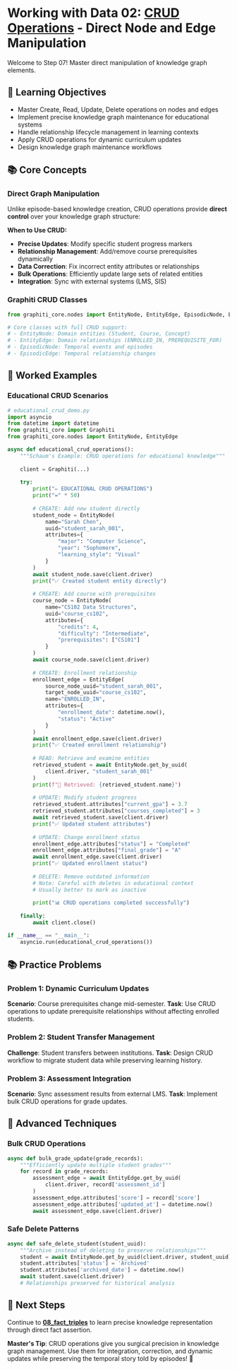 # Working with Data 02: [CRUD Operations](https://help.getzep.com/graphiti/working-with-data/crud-operations) - Direct Node and Edge Manipulation

Welcome to Step 07! Master direct manipulation of knowledge graph elements.

## 🎯 Learning Objectives

- Master Create, Read, Update, Delete operations on nodes and edges
- Implement precise knowledge graph maintenance for educational systems
- Handle relationship lifecycle management in learning contexts
- Apply CRUD operations for dynamic curriculum updates
- Design knowledge graph maintenance workflows

## 📚 Core Concepts

### Direct Graph Manipulation

Unlike episode-based knowledge creation, CRUD operations provide **direct control** over your knowledge graph structure:

**When to Use CRUD:**
- **Precise Updates**: Modify specific student progress markers
- **Relationship Management**: Add/remove course prerequisites dynamically  
- **Data Correction**: Fix incorrect entity attributes or relationships
- **Bulk Operations**: Efficiently update large sets of related entities
- **Integration**: Sync with external systems (LMS, SIS)

### Graphiti CRUD Classes

```python
from graphiti_core.nodes import EntityNode, EntityEdge, EpisodicNode, EpisodicEdge

# Core classes with full CRUD support:
# - EntityNode: Domain entities (Student, Course, Concept)
# - EntityEdge: Domain relationships (ENROLLED_IN, PREREQUISITE_FOR)  
# - EpisodicNode: Temporal events and episodes
# - EpisodicEdge: Temporal relationship changes
```

## 🚀 Worked Examples

### Educational CRUD Scenarios

```python
# educational_crud_demo.py
import asyncio
from datetime import datetime
from graphiti_core import Graphiti
from graphiti_core.nodes import EntityNode, EntityEdge

async def educational_crud_operations():
    """Schaum's Example: CRUD operations for educational knowledge"""
    
    client = Graphiti(...)
    
    try:
        print("✏️ EDUCATIONAL CRUD OPERATIONS")
        print("=" * 50)
        
        # CREATE: Add new student directly
        student_node = EntityNode(
            name="Sarah Chen",
            uuid="student_sarah_001",
            attributes={
                "major": "Computer Science",
                "year": "Sophomore", 
                "learning_style": "Visual"
            }
        )
        await student_node.save(client.driver)
        print("✅ Created student entity directly")
        
        # CREATE: Add course with prerequisites
        course_node = EntityNode(
            name="CS102 Data Structures",
            uuid="course_cs102",
            attributes={
                "credits": 4,
                "difficulty": "Intermediate",
                "prerequisites": ["CS101"]
            }
        )
        await course_node.save(client.driver)
        
        # CREATE: Enrollment relationship
        enrollment_edge = EntityEdge(
            source_node_uuid="student_sarah_001",
            target_node_uuid="course_cs102", 
            name="ENROLLED_IN",
            attributes={
                "enrollment_date": datetime.now(),
                "status": "Active"
            }
        )
        await enrollment_edge.save(client.driver)
        print("✅ Created enrollment relationship")
        
        # READ: Retrieve and examine entities
        retrieved_student = await EntityNode.get_by_uuid(
            client.driver, "student_sarah_001"
        )
        print(f"📖 Retrieved: {retrieved_student.name}")
        
        # UPDATE: Modify student progress
        retrieved_student.attributes["current_gpa"] = 3.7
        retrieved_student.attributes["courses_completed"] = 3
        await retrieved_student.save(client.driver)
        print("✅ Updated student attributes")
        
        # UPDATE: Change enrollment status
        enrollment_edge.attributes["status"] = "Completed"
        enrollment_edge.attributes["final_grade"] = "A"
        await enrollment_edge.save(client.driver)
        print("✅ Updated enrollment status")
        
        # DELETE: Remove outdated information
        # Note: Careful with deletes in educational context
        # Usually better to mark as inactive
        
        print("📊 CRUD operations completed successfully")
        
    finally:
        await client.close()

if __name__ == "__main__":
    asyncio.run(educational_crud_operations())
```

## 📚 Practice Problems

### Problem 1: Dynamic Curriculum Updates
**Scenario**: Course prerequisites change mid-semester.
**Task**: Use CRUD operations to update prerequisite relationships without affecting enrolled students.

### Problem 2: Student Transfer Management  
**Challenge**: Student transfers between institutions.
**Task**: Design CRUD workflow to migrate student data while preserving learning history.

### Problem 3: Assessment Integration
**Scenario**: Sync assessment results from external LMS.
**Task**: Implement bulk CRUD operations for grade updates.

## 🔧 Advanced Techniques

### Bulk CRUD Operations
```python
async def bulk_grade_update(grade_records):
    """Efficiently update multiple student grades"""
    for record in grade_records:
        assessment_edge = await EntityEdge.get_by_uuid(
            client.driver, record['assessment_id']
        )
        assessment_edge.attributes['score'] = record['score']
        assessment_edge.attributes['updated_at'] = datetime.now()
        await assessment_edge.save(client.driver)
```

### Safe Delete Patterns
```python
async def safe_delete_student(student_uuid):
    """Archive instead of deleting to preserve relationships"""
    student = await EntityNode.get_by_uuid(client.driver, student_uuid)
    student.attributes['status'] = 'Archived'
    student.attributes['archived_date'] = datetime.now()
    await student.save(client.driver)
    # Relationships preserved for historical analysis
```

## 🎯 Next Steps

Continue to **[08_fact_triples](../08_fact_triples/)** to learn precise knowledge representation through direct fact assertion.

**Master's Tip**: CRUD operations give you surgical precision in knowledge graph management. Use them for integration, correction, and dynamic updates while preserving the temporal story told by episodes! 🔧